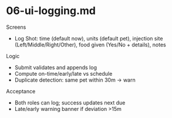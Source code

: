 # 06-ui-logging.md

Screens
- Log Shot: time (default now), units (default pet), injection site (Left/Middle/Right/Other), food given (Yes/No + details), notes

Logic
- Submit validates and appends log
- Compute on-time/early/late vs schedule
- Duplicate detection: same pet within 30m → warn

Acceptance
- Both roles can log; success updates next due
- Late/early warning banner if deviation >15m

